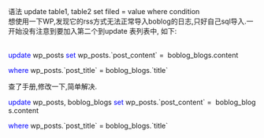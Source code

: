 <!--
author: qingliangcn
date: 2008-11-19
title: 跨表更新字段
tags: Mysql,跨表
category: Mysql
status: publish
summary: 语法 update table1, table2 set filed = value where condition	想使用一下WP,发现它的rss方式无法正常导入boblog的日志,只好自己sql导入.一开始没有注意到要加入第二个到update 表列表中, 如下:	&nbsp;
-->

<p>语法 update table1, table2 set filed = value where condition<br />
	想使用一下WP,发现它的rss方式无法正常导入boblog的日志,只好自己sql导入.一开始没有注意到要加入第二个到update 表列表中, 如下:<br />
	&nbsp;</p>
<p><span><span class="keyword"><font color="#0000ff">update</font></span><span>&nbsp;wp_posts&nbsp;</span><span class="keyword"><font color="#0000ff">set</font></span><span>&nbsp;wp_posts.`post_content`&nbsp;=&nbsp;&nbsp;boblog_blogs.content&nbsp;</span></span></p>
<p><span class="keyword"><font color="#0000ff">where</font></span><span>&nbsp;wp_posts.`post_title`&nbsp;=&nbsp;boblog_blogs.`title`&nbsp;&nbsp;</span></p>
<p><span><span>查了手册,修改一下,简单解决.</span></span></p>
<p><span><span><span><span class="keyword"><font color="#0000ff">update</font></span><span>&nbsp;wp_posts,&nbsp;boblog_blogs&nbsp;</span><span class="keyword"><font color="#0000ff">set</font></span><span>&nbsp;wp_posts.`post_content`&nbsp;=&nbsp;&nbsp;boblog_blogs.content&nbsp;</span></span></span></span></p>
<p><span class="keyword"><font color="#0000ff">where</font></span><span>&nbsp;wp_posts.`post_title`&nbsp;=&nbsp;boblog_blogs.`title`</span></p>
